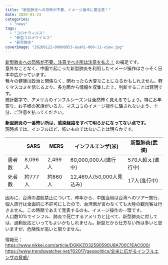 ```yaml
---
title: "新型肺炎への恐怖が不要、イメージ操作に要注意！"
date: 2020-01-23
categories: 
  - "news"
tags: 
  - "コロナウィルス"
  - "新型コロナウイルス"
  - "新型肺炎"
coverImage: "20200122-00000053-asahi-000-11-view.jpg"
---
```


[新型肺炎への恐怖が不要、注意すべき所は注意を払え！](https://blog.loveapple.cn/wp-admin/post.php?post=1773&action=edit) の補足です。  
意外なことなく、中国で起こった新型肺炎を利用したイメージ操作はさっそく日本中広がっています。  
我々の健康は政治と関係なく、関わったら大変なことになるかもしれません。軽くマスコミを信じるより、多方面から情報を収集した上、判断することは賢明です。  
統計数字で、アメリカのインフルシーズンは全然怖く見えるでしょう。特にお年寄り、お子様の家族がいる方、マスコミのイメージ操作に騙されないよう、十分、ご注意を払ってください。

**新型肺炎の一番怖い所は、感染経路をすべて明らかになってない点です。**  
現時点では、インフルほど、怖いものではないことは明らかです。

|  | SARS | MERS | インフルエンザ(米) | 新型肺炎(武漢) |
| --- | --- | --- | --- | --- |
| 患者数 | 8,096人 | 2,499人 | 60,000,000人(進行中) | 570人超え(進行中) |
| 死者数 | 約777人 | 約860人 | 12,469人(50,000人見込み) | 17人(進行中) |

因みに、台湾の渡航禁止について、昨年から、中国当局は台湾へのツアー旅行、個人旅行は全面的に不許可にしたので、台湾側が言わなくても大陸の観光客は行きません。この時期であえて発表するのも、イメージ操作の一環です。  
人口数10%でインフル、肺炎で死亡するアメリカと比べて、新型肺炎に対しては、過剰反応といってもよいかもしれません。新型だから仕方ない所は多いと思いますが、危険性が高いと限りません。

情報元：  
https://www.nikkei.com/article/DGKKZO32590590U8A700C1EAC000/  
https://www.trendswatcher.net/102017/geopolitics/全米に広がるインフルエンザの脅威/

